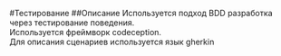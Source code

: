 #Тестирование
##Описание
Используется подход BDD разработка через тестирование поведения.  
Используется фреймворк codeception.  
Для описания сценариев используется язык gherkin  
